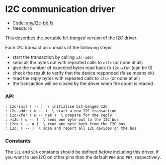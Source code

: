 # I2C communication driver

[code]: any/i2c-bb.fs (io)
* Code: <a href="https://github.com/jeelabs/embello/tree/master/explore/1608-forth/flib/any/i2c-bb.fs">any/i2c-bb.fs</a>
* Needs: io

This describes the portable _bit-banged_ version of the I2C driver.

Each I2C transaction consists of the following steps:

* start the transaction by calling `i2c-addr`
* send all the bytes out with repeated calls to `>i2c` (or none at all)
* give the number of expected bytes read back to `i2c-xfer` (can be 0)
* check the result to verify that the device responded (false means ok)
* read the reply bytes with repeated calls to `i2c>` (or none at all)
* the transaction will be closed by the driver when the count is reaced

### API

[defs]: <> (i2c-init i2c-addr i2c-xfer >i2c i2c> i2c.)
```
: i2c-init ( -- )  \ initialise bit-banged I2C
: i2c-addr ( u -- )  \ start a new I2C transaction
: i2c-xfer ( u -- nak )  \ prepare for the reply
: >i2c ( u -- )  \ send one byte out to the I2C bus
: i2c> ( -- u )  \ read one byte back from the I2C bus
: i2c. ( -- )  \ scan and report all I2C devices on the bus
```

### Constants

The `SCL` and `SDA` constants should be defined _before_ including this driver,
if you want to use I2C on other pins than the default `PB6` and `PB7`,
respectively.
